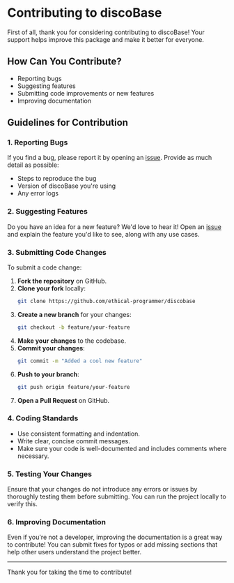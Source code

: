# Contributing to discoBase

First of all, thank you for considering contributing to discoBase! Your support helps improve this package and make it better for everyone.

## How Can You Contribute?

- Reporting bugs
- Suggesting features
- Submitting code improvements or new features
- Improving documentation

## Guidelines for Contribution

### 1. Reporting Bugs

If you find a bug, please report it by opening an [issue]([https://github.com/your-repo/discoBase/issues](https://github.com/ethical-programmer/discobase/issues)). Provide as much detail as possible:

- Steps to reproduce the bug
- Version of discoBase you're using
- Any error logs

### 2. Suggesting Features

Do you have an idea for a new feature? We'd love to hear it! Open an [issue]([https://github.com/your-repo/discoBase/issues](https://github.com/ethical-programmer/discobase/issues)) and explain the feature you'd like to see, along with any use cases.

### 3. Submitting Code Changes

To submit a code change:

1. **Fork the repository** on GitHub.
2. **Clone your fork** locally:
    ```bash
    git clone https://github.com/ethical-programmer/discobase
    ```
3. **Create a new branch** for your changes:
    ```bash
    git checkout -b feature/your-feature
    ```
4. **Make your changes** to the codebase.
5. **Commit your changes**:
    ```bash
    git commit -m "Added a cool new feature"
    ```
6. **Push to your branch**:
    ```bash
    git push origin feature/your-feature
    ```
7. **Open a Pull Request** on GitHub.

### 4. Coding Standards

- Use consistent formatting and indentation.
- Write clear, concise commit messages.
- Make sure your code is well-documented and includes comments where necessary.

### 5. Testing Your Changes

Ensure that your changes do not introduce any errors or issues by thoroughly testing them before submitting. You can run the project locally to verify this.

### 6. Improving Documentation

Even if you're not a developer, improving the documentation is a great way to contribute! You can submit fixes for typos or add missing sections that help other users understand the project better.

---

Thank you for taking the time to contribute!
